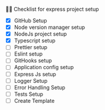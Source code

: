🧑‍💻 Checklist for express project setup

- [x] GitHub Setup
- [x] Node version manager setup
- [x] NodeJs project setup
- [x] Typescript setup
- [ ] Prettier setup
- [ ] Eslint setup
- [ ] GitHooks setup
- [ ] Application config setup
- [ ] Express Js setup
- [ ] Logger Setup
- [ ] Error Handling Setup
- [ ] Tests Setup
- [ ] Create Template
